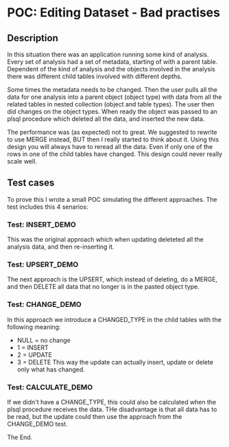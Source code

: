 # POC: Editing Dataset - Bad practises

## Description
In this situation there was an application running some kind of analysis. 
Every set of analysis had a set of metadata, starting of with a parent table.
Dependent of the kind of analysis and the objects involved in the analysis there was different child tables involved with different depths.

Some times the metadata needs to be changed. Then the user pulls all the data for one analysis into a parent object (object type) with data from all the related tables in nested collection (object and table types). The user then did changes on the object types. When ready the object was passed to an plsql procedure which deleted all the data, and inserted the new data.

The performance was (as expected) not to great. We suggested to rewrite to use MERGE instead, BUT then I really started to think about it.
Using this design you will always have to reread all the data. Even if only one of the rows in one of the child tables have changed.
This design could never really scale well.

## Test cases
To prove this I wrote a small POC simulating the different approaches. 
The test includes this 4 senarios:

### Test: INSERT_DEMO
This was the original approach which when updating deleteted all the analysis data, and then re-inserting it.

### Test: UPSERT_DEMO 
The next approach is the UPSERT, which instead of deleting, do a MERGE, and then DELETE all data that no longer is in the pasted object type.

### Test: CHANGE_DEMO
In this approach we introduce a CHANGED_TYPE in the child tables with the following meaning:
- NULL = no change 
- 1    = INSERT
- 2    = UPDATE
- 3    = DELETE
This way the update can actually insert, update or delete only what has changed.

### Test: CALCULATE_DEMO
If we didn't have a CHANGE_TYPE, this could also be calculated when the plsql procedure receives the data. THe disadvantage is that all data has to be read, but the update could then use the approach from the CHANGE_DEMO test.

The End. 
